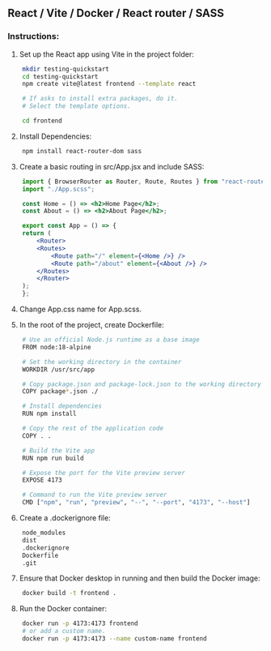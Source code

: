 ## React / Vite / Docker / React router / SASS

### Instructions:

1. Set up the React app using Vite in the project folder:

```sh
    mkdir testing-quickstart
    cd testing-quickstart
    npm create vite@latest frontend --template react

    # If asks to install extra packages, do it.
    # Select the template options.

    cd frontend
```

2. Install Dependencies:

```sh
    npm install react-router-dom sass
```

3. Create a basic routing in src/App.jsx and include SASS:

```jsx
    import { BrowserRouter as Router, Route, Routes } from "react-router-dom";
    import "./App.scss";

    const Home = () => <h2>Home Page</h2>;
    const About = () => <h2>About Page</h2>;

    export const App = () => {
    return (
        <Router>
        <Routes>
            <Route path="/" element={<Home />} />
            <Route path="/about" element={<About />} />
        </Routes>
        </Router>
    );
    };
```

4. Change App.css name for App.scss.

5. In the root of the project, create Dockerfile:

```sh
    # Use an official Node.js runtime as a base image
    FROM node:18-alpine

    # Set the working directory in the container
    WORKDIR /usr/src/app

    # Copy package.json and package-lock.json to the working directory
    COPY package*.json ./

    # Install dependencies
    RUN npm install

    # Copy the rest of the application code
    COPY . .

    # Build the Vite app
    RUN npm run build

    # Expose the port for the Vite preview server
    EXPOSE 4173

    # Command to run the Vite preview server
    CMD ["npm", "run", "preview", "--", "--port", "4173", "--host"]
```

6. Create a .dockerignore file:

```sh
    node_modules
    dist
    .dockerignore
    Dockerfile
    .git
```

7. Ensure that Docker desktop in running and then build the Docker image:

```sh
    docker build -t frontend .
```

8. Run the Docker container:

```sh
    docker run -p 4173:4173 frontend
    # or add a custom name.
    docker run -p 4173:4173 --name custom-name frontend
```

